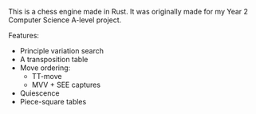 This is a chess engine made in Rust. It was originally made for my Year 2 Computer Science A-level project.

Features:
- Principle variation search
- A transposition table
- Move ordering:
  - TT-move
  - MVV + SEE captures
- Quiescence
- Piece-square tables
